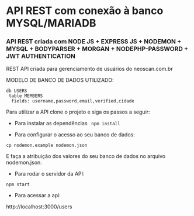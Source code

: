 # API REST com conexão à banco MYSQL/MARIADB



### API REST criada com NODE JS + EXPRESS JS + NODEMON + MYSQL + BODYPARSER + MORGAN + NODEPHP-PASSWORD + JWT AUTHENTICATION

REST API criada para gerenciamento de usuários do neoscan.com.br

MODELO DE BANCO DE DADOS UTILIZADO:


```
db USERS 
 table MEMBERS
  fields: username,password,email,verified,cidade
```
Para utilizar a API clone o projeto e siga os passos a seguir:

- Para instalar as dependências
``` npm install```

- Para configurar o acesso ao seu banco de dados:

```cp nodemon.example nodemon.json```

E faça a atribuição dos valores do seu banco de dados no arquivo nodemon.json.

- Para rodar o servidor da API:

```npm start```

- Para acessar a api:

http://localhost:3000/users

